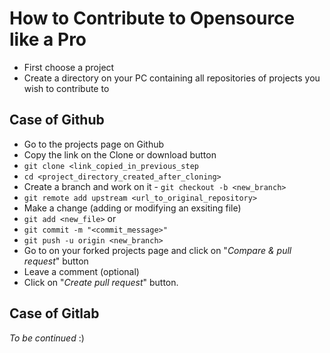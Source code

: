# How to Contribute to Opensource like a Pro

- First choose a project
- Create a directory on your PC containing all repositories of projects you wish to contribute to

## Case of Github

- Go to the projects page on Github
- Copy the link on the Clone or download button
- `git clone <link_copied_in_previous_step`
- `cd <project_directory_created_after_cloning>`
- Create a branch and work on it - `git checkout -b <new_branch>`
- `git remote add upstream <url_to_original_repository>`
- Make a change (adding or modifying an exsiting file)
- `git add <new_file>` or
- `git commit -m "<commit_message>"`
- `git push -u origin <new_branch>`
- Go to on your forked projects page and click on "*Compare & pull request*" button
- Leave a comment (optional)
- Click on "*Create pull request*" button.

## Case of Gitlab

*To be continued* :)
